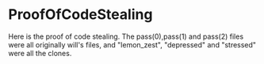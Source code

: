 # ProofOfCodeStealing

Here is the proof of code stealing. The pass(0),pass(1) and pass(2) files were all originally will's files, and "lemon_zest", "depressed" and "stressed" were all the clones.
